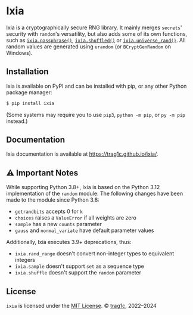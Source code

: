 # Ixia
Ixia is a cryptographically secure RNG library. It mainly merges `secrets`'
security with `random`'s versatility, but also adds some of its own
functions, such as [`ixia.passphrase()`](https://trag1c.github.io/ixia/strings_and_bytes.html#ixiapassphrase),
[`ixia.shuffled()`](https://trag1c.github.io/ixia/sequences.html#ixiashuffled)
or [`ixia.universe_rand()`](https://trag1c.github.io/ixia/integers.html#ixiauniverse_rand).
All random values are generated using `urandom` (or `BCryptGenRandom` on Windows).

## Installation
Ixia is available on PyPI and can be installed with pip, or any other Python package manager:
```sh
$ pip install ixia
```
(Some systems may require you to use `pip3`, `python -m pip`, or `py -m pip` instead.)

## Documentation
Ixia documentation is available at https://trag1c.github.io/ixia/.

## ⚠️ Important Notes
While supporting Python 3.8+, Ixia is based on the Python 3.12 implementation
of the `random` module. The following changes have been made to the module
since Python 3.8:
- `getrandbits` accepts 0 for `k`
- `choices` raises a `ValueError` if all weights are zero
- `sample` has a new `counts` parameter
- `gauss` and `normal_variate` have default parameter values

Additionally, Ixia executes 3.9+ deprecations, thus:
- `ixia.rand_range` doesn't convert non-integer types to equivalent integers
- `ixia.sample` doesn't support `set` as a sequence type
- `ixia.shuffle` doesn't support the `random` parameter

## License
`ixia` is licensed under the [MIT License].
© [trag1c], 2022–2024

[MIT License]: https://opensource.org/license/mit/
[trag1c]: https://github.com/trag1c/
